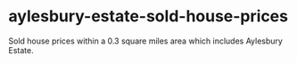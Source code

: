# aylesbury-estate-sold-house-prices
Sold house prices within a 0.3 square miles area which includes Aylesbury Estate. 
